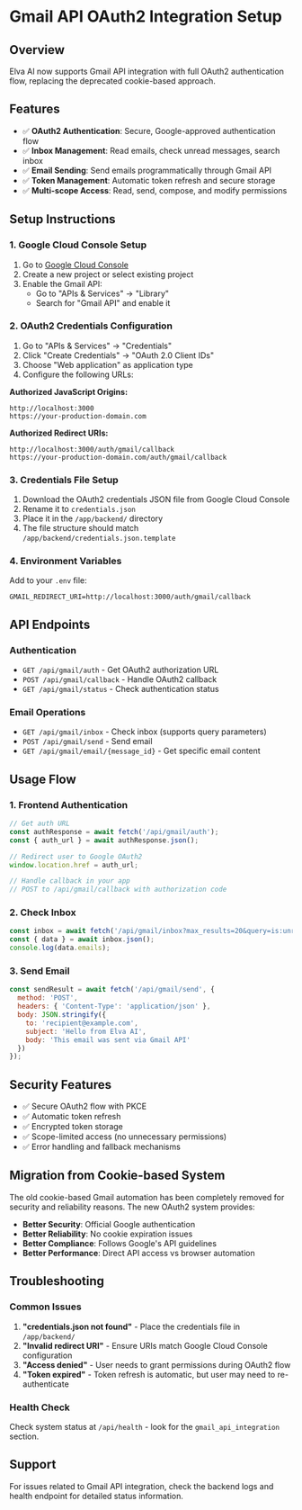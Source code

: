 # Gmail API OAuth2 Integration Setup

## Overview
Elva AI now supports Gmail API integration with full OAuth2 authentication flow, replacing the deprecated cookie-based approach.

## Features
- ✅ **OAuth2 Authentication**: Secure, Google-approved authentication flow
- ✅ **Inbox Management**: Read emails, check unread messages, search inbox
- ✅ **Email Sending**: Send emails programmatically through Gmail API
- ✅ **Token Management**: Automatic token refresh and secure storage
- ✅ **Multi-scope Access**: Read, send, compose, and modify permissions

## Setup Instructions

### 1. Google Cloud Console Setup
1. Go to [Google Cloud Console](https://console.cloud.google.com/)
2. Create a new project or select existing project
3. Enable the Gmail API:
   - Go to "APIs & Services" → "Library"
   - Search for "Gmail API" and enable it

### 2. OAuth2 Credentials Configuration
1. Go to "APIs & Services" → "Credentials"
2. Click "Create Credentials" → "OAuth 2.0 Client IDs"
3. Choose "Web application" as application type
4. Configure the following URLs:

**Authorized JavaScript Origins:**
```
http://localhost:3000
https://your-production-domain.com
```

**Authorized Redirect URIs:**
```
http://localhost:3000/auth/gmail/callback
https://your-production-domain.com/auth/gmail/callback
```

### 3. Credentials File Setup
1. Download the OAuth2 credentials JSON file from Google Cloud Console
2. Rename it to `credentials.json`
3. Place it in the `/app/backend/` directory
4. The file structure should match `/app/backend/credentials.json.template`

### 4. Environment Variables
Add to your `.env` file:
```
GMAIL_REDIRECT_URI=http://localhost:3000/auth/gmail/callback
```

## API Endpoints

### Authentication
- `GET /api/gmail/auth` - Get OAuth2 authorization URL
- `POST /api/gmail/callback` - Handle OAuth2 callback
- `GET /api/gmail/status` - Check authentication status

### Email Operations  
- `GET /api/gmail/inbox` - Check inbox (supports query parameters)
- `POST /api/gmail/send` - Send email
- `GET /api/gmail/email/{message_id}` - Get specific email content

## Usage Flow

### 1. Frontend Authentication
```javascript
// Get auth URL
const authResponse = await fetch('/api/gmail/auth');
const { auth_url } = await authResponse.json();

// Redirect user to Google OAuth2
window.location.href = auth_url;

// Handle callback in your app
// POST to /api/gmail/callback with authorization code
```

### 2. Check Inbox
```javascript
const inbox = await fetch('/api/gmail/inbox?max_results=20&query=is:unread');
const { data } = await inbox.json();
console.log(data.emails);
```

### 3. Send Email
```javascript
const sendResult = await fetch('/api/gmail/send', {
  method: 'POST',
  headers: { 'Content-Type': 'application/json' },
  body: JSON.stringify({
    to: 'recipient@example.com',
    subject: 'Hello from Elva AI',
    body: 'This email was sent via Gmail API'
  })
});
```

## Security Features
- ✅ Secure OAuth2 flow with PKCE
- ✅ Automatic token refresh
- ✅ Encrypted token storage
- ✅ Scope-limited access (no unnecessary permissions)
- ✅ Error handling and fallback mechanisms

## Migration from Cookie-based System
The old cookie-based Gmail automation has been completely removed for security and reliability reasons. The new OAuth2 system provides:

- **Better Security**: Official Google authentication
- **Better Reliability**: No cookie expiration issues
- **Better Compliance**: Follows Google's API guidelines
- **Better Performance**: Direct API access vs browser automation

## Troubleshooting

### Common Issues
1. **"credentials.json not found"** - Place the credentials file in `/app/backend/`
2. **"Invalid redirect URI"** - Ensure URIs match Google Cloud Console configuration
3. **"Access denied"** - User needs to grant permissions during OAuth2 flow
4. **"Token expired"** - Token refresh is automatic, but user may need to re-authenticate

### Health Check
Check system status at `/api/health` - look for the `gmail_api_integration` section.

## Support
For issues related to Gmail API integration, check the backend logs and health endpoint for detailed status information.